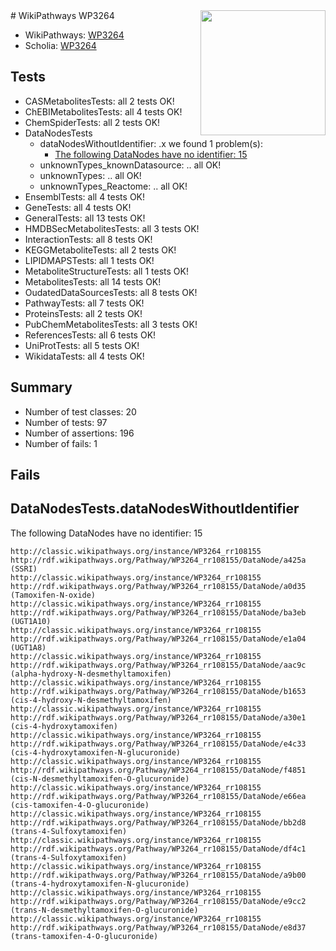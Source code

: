 <img style="float: right; width: 200px" src="https://upload.wikimedia.org/wikipedia/commons/thumb/8/83/Wplogo_with_text_500.png/640px-Wplogo_with_text_500.png" />
# WikiPathways WP3264

* WikiPathways: [WP3264](https://wikipathways.org/pathways/WP3264)
* Scholia: [WP3264](https://scholia.toolforge.org/wikipathways/WP3264)
## Tests
* CASMetabolitesTests: all 2 tests OK!
* ChEBIMetabolitesTests: all 4 tests OK!
* ChemSpiderTests: all 2 tests OK!
* DataNodesTests
    * dataNodesWithoutIdentifier: .x we found 1 problem(s):
        * [The following DataNodes have no identifier: 15](#8792c495)
    * unknownTypes_knownDatasource: .. all OK!
    * unknownTypes: .. all OK!
    * unknownTypes_Reactome: .. all OK!
* EnsemblTests: all 4 tests OK!
* GeneTests: all 4 tests OK!
* GeneralTests: all 13 tests OK!
* HMDBSecMetabolitesTests: all 3 tests OK!
* InteractionTests: all 8 tests OK!
* KEGGMetaboliteTests: all 2 tests OK!
* LIPIDMAPSTests: all 1 tests OK!
* MetaboliteStructureTests: all 1 tests OK!
* MetabolitesTests: all 14 tests OK!
* OudatedDataSourcesTests: all 8 tests OK!
* PathwayTests: all 7 tests OK!
* ProteinsTests: all 2 tests OK!
* PubChemMetabolitesTests: all 3 tests OK!
* ReferencesTests: all 6 tests OK!
* UniProtTests: all 5 tests OK!
* WikidataTests: all 4 tests OK!


## Summary

* Number of test classes: 20
* Number of tests: 97
* Number of assertions: 196
* Number of fails: 1

## Fails

<a name="8792c495" />

## DataNodesTests.dataNodesWithoutIdentifier

The following DataNodes have no identifier: 15
```
http://classic.wikipathways.org/instance/WP3264_rr108155 http://rdf.wikipathways.org/Pathway/WP3264_rr108155/DataNode/a425a (SSRI)
http://classic.wikipathways.org/instance/WP3264_rr108155 http://rdf.wikipathways.org/Pathway/WP3264_rr108155/DataNode/a0d35 (Tamoxifen-N-oxide)
http://classic.wikipathways.org/instance/WP3264_rr108155 http://rdf.wikipathways.org/Pathway/WP3264_rr108155/DataNode/ba3eb (UGT1A10)
http://classic.wikipathways.org/instance/WP3264_rr108155 http://rdf.wikipathways.org/Pathway/WP3264_rr108155/DataNode/e1a04 (UGT1A8)
http://classic.wikipathways.org/instance/WP3264_rr108155 http://rdf.wikipathways.org/Pathway/WP3264_rr108155/DataNode/aac9c (alpha-hydroxy-N-desmethyltamoxifen)
http://classic.wikipathways.org/instance/WP3264_rr108155 http://rdf.wikipathways.org/Pathway/WP3264_rr108155/DataNode/b1653 (cis-4-hydroxy-N-desmethyltamoxifen)
http://classic.wikipathways.org/instance/WP3264_rr108155 http://rdf.wikipathways.org/Pathway/WP3264_rr108155/DataNode/a30e1 (cis-4-hydroxytamoxifen)
http://classic.wikipathways.org/instance/WP3264_rr108155 http://rdf.wikipathways.org/Pathway/WP3264_rr108155/DataNode/e4c33 (cis-4-hydroxytamoxifen-N-glucuronide)
http://classic.wikipathways.org/instance/WP3264_rr108155 http://rdf.wikipathways.org/Pathway/WP3264_rr108155/DataNode/f4851 (cis-N-desmethyltamoxifen-O-glucuronide)
http://classic.wikipathways.org/instance/WP3264_rr108155 http://rdf.wikipathways.org/Pathway/WP3264_rr108155/DataNode/e66ea (cis-tamoxifen-4-O-glucuronide)
http://classic.wikipathways.org/instance/WP3264_rr108155 http://rdf.wikipathways.org/Pathway/WP3264_rr108155/DataNode/bb2d8 (trans-4-Sulfoxytamoxifen)
http://classic.wikipathways.org/instance/WP3264_rr108155 http://rdf.wikipathways.org/Pathway/WP3264_rr108155/DataNode/df4c1 (trans-4-Sulfoxytamoxifen)
http://classic.wikipathways.org/instance/WP3264_rr108155 http://rdf.wikipathways.org/Pathway/WP3264_rr108155/DataNode/a9b00 (trans-4-hydroxytamoxifen-N-glucuronide)
http://classic.wikipathways.org/instance/WP3264_rr108155 http://rdf.wikipathways.org/Pathway/WP3264_rr108155/DataNode/e9cc2 (trans-N-desmethyltamoxifen-O-glucuronide)
http://classic.wikipathways.org/instance/WP3264_rr108155 http://rdf.wikipathways.org/Pathway/WP3264_rr108155/DataNode/e8d37 (trans-tamoxifen-4-O-glucuronide)
```

